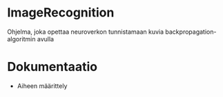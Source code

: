 # ImageRecognition

Ohjelma, joka opettaa neuroverkon tunnistamaan kuvia backpropagation-algoritmin avulla

# Dokumentaatio

 - Aiheen määrittely
